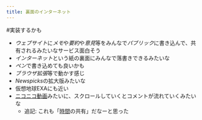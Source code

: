 ```yaml
---
title: 裏面のインターネット
---
```


\#実装するかも

* *ウェブサイト*に*メモ*や*要約*や*意見*等をみんなで*パブリック*に書き込んで、共有されるみたいなサービス面白そう
* *インターネット*という紙の裏面にみんなで落書きできるみたいな
* *ペン*で書き込めても良いかも
* *ブラウザ拡張*等で動かす感じ
* *Newspicks*の拡大版みたいな
* 仮想地球EXAにも近い
* [ニコニコ動画](%E3%83%8B%E3%82%B3%E3%83%8B%E3%82%B3%E5%8B%95%E7%94%BB.md)みたいに、スクロールしていくとコメントが流れていくみたいな
  * 追記: これも「[時間](%E6%99%82%E9%96%93.md)の共有」だなーと思った
